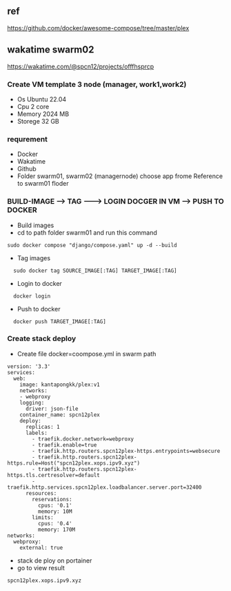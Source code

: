 ## ref 
https://github.com/docker/awesome-compose/tree/master/plex

## wakatime swarm02
https://wakatime.com/@spcn12/projects/offfhsprcp


### Create VM template 3 node (manager, work1,work2)
  * Os Ubuntu 22.04
  * Cpu 2 core
  * Memory 2024 MB
  * Storege 32 GB

### requrement
  * Docker
  * Wakatime
  * Github
  * Folder swarm01, swarm02 (managernode) choose app frome Reference to swarm01 floder
  
### BUILD-IMAGE --> TAG ---> LOGIN DOCGER IN VM --> PUSH TO DOCKER
  * Build images
  * cd to path folder swarm01 and run this command
```
sudo docker compose "django/compose.yaml" up -d --build
```
  * Tag images 
```
  sudo docker tag SOURCE_IMAGE[:TAG] TARGET_IMAGE[:TAG]
```
  * Login to docker
```
  docker login
```
  * Push to docker
```
  docker push TARGET_IMAGE[:TAG]
```

### Create stack deploy
  * Create file docker=coompose.yml in swarm path
```
version: '3.3' 
services:
  web: 
    image: kantapongkk/plex:v1
    networks: 
    - webproxy 
    logging:
      driver: json-file
    container_name: spcn12plex
    deploy: 
      replicas: 1
      labels: 
        - traefik.docker.network=webproxy
        - traefik.enable=true
        - traefik.http.routers.spcn12plex-https.entrypoints=websecure 
        - traefik.http.routers.spcn12plex-https.rule=Host("spcn12plex.xops.ipv9.xyz")
        - traefik.http.routers.spcn12plex-https.tls.certresolver=default
        - traefik.http.services.spcn12plex.loadbalancer.server.port=32400 
      resources: 
        reservations: 
          cpus: '0.1'
          memory: 10M
        limits: 
          cpus: '0.4'
          memory: 170M
networks: 
  webproxy: 
    external: true
```
  * stack de ploy on portainer
  * go to view result
```
spcn12plex.xops.ipv9.xyz
```

  
  
  
  
  
  
  

